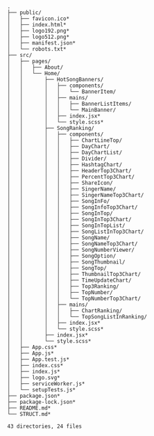 	.
	├── public/
	│   ├── favicon.ico*
	│   ├── index.html*
	│   ├── logo192.png*
	│   ├── logo512.png*
	│   ├── manifest.json*
	│   └── robots.txt*
	├── src/
	│   ├── pages/
	│   │   ├── About/
	│   │   └── Home/
	│   │       ├── HotSongBanners/
	│   │       │   ├── components/
	│   │       │   │   └── BannerItem/
	│   │       │   ├── mains/
	│   │       │   │   ├── BannerListItems/
	│   │       │   │   └── MainBanner/
	│   │       │   ├── index.jsx*
	│   │       │   └── style.scss*
	│   │       ├── SongRanking/
	│   │       │   ├── components/
	│   │       │   │   ├── ChartLineTop/
	│   │       │   │   ├── DayChart/
	│   │       │   │   ├── DayChartList/
	│   │       │   │   ├── Divider/
	│   │       │   │   ├── HashtagChart/
	│   │       │   │   ├── HeaderTop3Chart/
	│   │       │   │   ├── PercentTop3Chart/
	│   │       │   │   ├── ShareIcon/
	│   │       │   │   ├── SingerName/
	│   │       │   │   ├── SingerNameTop3Chart/
	│   │       │   │   ├── SongInFo/
	│   │       │   │   ├── SongInfoTop3Chart/
	│   │       │   │   ├── SongInTop/
	│   │       │   │   ├── SongInTop3Chart/
	│   │       │   │   ├── SongInTopList/
	│   │       │   │   ├── SongListInTop3Chart/
	│   │       │   │   ├── SongName/
	│   │       │   │   ├── SongNameTop3Chart/
	│   │       │   │   ├── SongNumberViewer/
	│   │       │   │   ├── SongOption/
	│   │       │   │   ├── SongThumbnail/
	│   │       │   │   ├── SongTop/
	│   │       │   │   ├── ThumbnailTop3Chart/
	│   │       │   │   ├── TimeUpdateChart/
	│   │       │   │   ├── Top3Ranking/
	│   │       │   │   ├── TopNumber/
	│   │       │   │   └── TopNumberTop3Chart/
	│   │       │   ├── mains/
	│   │       │   │   ├── ChartRanking/
	│   │       │   │   └── TopSongListInRanking/
	│   │       │   ├── index.jsx*
	│   │       │   └── style.scss*
	│   │       ├── index.jsx*
	│   │       └── style.scss*
	│   ├── App.css*
	│   ├── App.js*
	│   ├── App.test.js*
	│   ├── index.css*
	│   ├── index.js*
	│   ├── logo.svg*
	│   ├── serviceWorker.js*
	│   └── setupTests.js*
	├── package.json*
	├── package-lock.json*
	├── README.md*
	└── STRUCT.md*
	
	43 directories, 24 files
